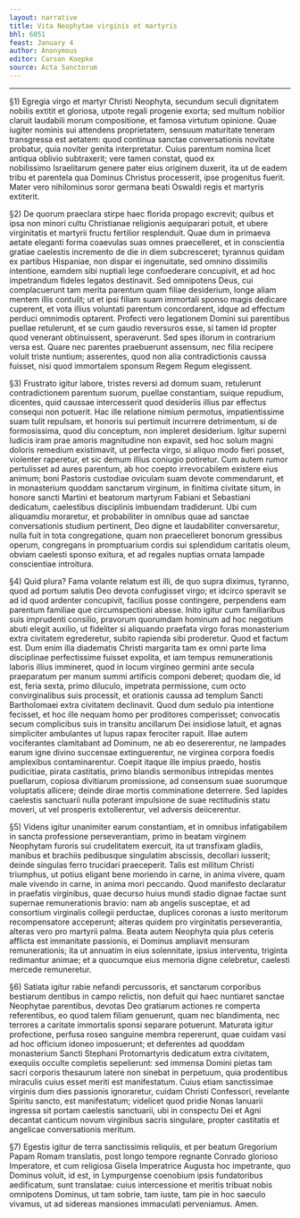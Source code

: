 ```yaml
---
layout: narrative
title: Vita Neophytae virginis et martyris
bhl: 6051
feast: January 4
author: Anonymous
editor: Carson Koepke
source: Acta Sanctorum
---
```


---

§1) Egregia virgo et martyr Christi Neophyta, secundum seculi dignitatem nobilis extitit et gloriosa, utpote regali progenie exorta; sed multum nobilior claruit laudabili morum compositione, et famosa virtutum opinione. Quae iugiter nominis sui attendens proprietatem, sensuum maturitate teneram transgressa est aetatem: quod continua sanctae conversationis novitate probatur, quia noviter genita interpretatur. Cuius parentum nomina licet antiqua oblivio subtraxerit; vere tamen constat, quod ex nobilissimo Israelitarum genere pater eius originem duxerit, ita ut de eadem tribu et parentela qua Dominus Christus processerit, ipse progenitus fuerit. Mater vero nihilominus soror germana beati Oswaldi regis et martyris extiterit.

§2) De quorum praeclara stirpe haec florida propago excrevit; quibus et ipsa non minori cultu Christianae religionis aequiparari potuit, et ubere virginitatis et martyrii fructu fertilior resplenduit. Quae dum in primaeva aetate eleganti forma coaevulas suas omnes praecelleret, et in conscientia gratiae caelestis incremento de die in diem subcresceret; tyrannus quidam ex partibus Hispaniae, non dispar ei ingenuitate, sed omnino dissimilis intentione, eamdem sibi nuptiali lege confoederare concupivit, et ad hoc impetrandum fideles legatos destinavit. Sed omnipotens Deus, cui complacuerunt tam merita parentum quam filiae desiderium, longe aliam mentem illis contulit; ut et ipsi filiam suam immortali sponso magis dedicare cuperent, et vota illius voluntati parentum concordarent, idque ad effectum perduci omnimodis optarent. Profecti vero legationem Domini sui parentibus puellae retulerunt, et se cum gaudio reversuros esse, si tamen id propter quod venerant obtinuissent, speraverunt. Sed spes illorum in contrarium versa est. Quare nec parentes praebuerunt assensum, nec filia recipere voluit triste nuntium; asserentes, quod non alia contradictionis caussa fuisset, nisi quod immortalem sponsum Regem Regum elegissent.

§3) Frustrato igitur labore, tristes reversi ad domum suam, retulerunt contradictionem parentum suorum, puellae constantiam, suique repudium, dicentes, quid caussae intercesserit quod desideriis illius par effectus consequi non potuerit. Hac ille relatione nimium permotus, impatientissime suam tulit repulsam, et honoris sui pertimuit incurrere detrimentum, si de formosissima, quod diu conceptum, non impleret desiderium. Igitur superni Iudicis iram prae amoris magnitudine non expavit, sed hoc solum magni doloris remedium existimavit, ut perfecta virgo, si aliquo modo fieri posset, violenter raperetur, et sic demum illius coniugio potiretur. Cum autem rumor pertulisset ad aures parentum, ab hoc coepto irrevocabilem existere eius animum; boni Pastoris custodiae oviculam suam devote commendarunt, et in monasterium quoddam sanctarum virginum, in finitima civitate situm, in honore sancti Martini et beatorum martyrum Fabiani et Sebastiani dedicatum, caelestibus disciplinis imbuendam tradiderunt. Ubi cum aliquamdiu moraretur, et probabiliter in omnibus quae ad sanctae conversationis studium pertinent, Deo digne et laudabiliter conversaretur, nulla fuit in tota congregatione, quam non praecelleret bonorum gressibus operum, congregans in promptuarium cordis sui splendidum caritatis oleum, obviam caelesti sponso exitura, et ad regales nuptias ornata lampade conscientiae introitura.

§4) Quid plura? Fama volante relatum est illi, de quo supra diximus, tyranno, quod ad portum salutis Deo devota confugisset virgo; et idcirco speravit se ad id quod ardenter concupivit, facilius posse contingere, perpendens eam parentum familiae que circumspectioni abesse. Inito igitur cum familiaribus suis imprudenti consilio, pravorum quorumdam hominum ad hoc negotium abuti elegit auxilio, ut fideliter si aliquando praefata virgo foras monasterium extra civitatem egrederetur, subito rapienda sibi proderetur. Quod et factum est. Dum enim illa diadematis Christi margarita tam ex omni parte lima disciplinae perfectissime fuisset expolita, et iam tempus remunerationis laboris illius immineret, quod in locum virgineo germini ante secula praeparatum per manum summi artificis componi deberet; quodam die, id est, feria sexta, primo diluculo, impetrata permissione, cum octo convirginalibus suis processit, et orationis caussa ad templum Sancti Bartholomaei extra civitatem declinavit. Quod dum sedulo pia intentione fecisset, et hoc ille nequam homo per proditores comperisset; convocatis secum complicibus suis in transitu ancillarum Dei insidiose latuit, et agnas simpliciter ambulantes ut lupus rapax ferociter rapuit. Illae autem vociferantes clamitabant ad Dominum, ne ab eo desererentur, ne lampades earum igne divino succensae extinguerentur, ne virginea corpora foedis amplexibus contaminarentur. Coepit itaque ille impius praedo, hostis pudicitiae, pirata castitatis, primo blandis sermonibus intrepidas mentes puellarum, copiosa divitiarum promissione, ad consensum suae suorumque voluptatis allicere; deinde dirae mortis comminatione deterrere. Sed lapides caelestis sanctuarii nulla poterant impulsione de suae rectitudinis statu moveri, ut vel prosperis extollerentur, vel adversis deiicerentur.

§5) Videns igitur unanimiter earum constantiam, et in omnibus infatigabilem in sancta professione perseverantiam, primo in beatam virginem Neophytam furoris sui crudelitatem exercuit, ita ut transfixam gladiis, manibus et brachiis pedibusque singulatim abscissis, decollari iusserit; deinde singulas ferro trucidari praeceperit. Talis est militum Christi triumphus, ut potius eligant bene moriendo in carne, in anima vivere, quam male vivendo in carne, in anima mori peccando. Quod manifesto declaratur in praefatis virginibus, quae decurso huius mundi stadio dignae factae sunt supernae remunerationis bravio: nam ab angelis susceptae, et ad consortium virginalis collegii perductae, duplices coronas a iusto meritorum recompensatore acceperunt; alteras quidem pro virginitatis perseverantia, alteras vero pro martyrii palma. Beata autem Neophyta quia plus ceteris afflicta est immanitate passionis, ei Dominus ampliavit mensuram remunerationis; ita ut annuatim in eius solennitate, ipsius interventu, triginta redimantur animae; et a quocumque eius memoria digne celebretur, caelesti mercede remuneretur.

§6) Satiata igitur rabie nefandi percussoris, et sanctarum corporibus bestiarum dentibus in campo relictis, non defuit qui haec nuntiaret sanctae Neophytae parentibus, devotas Deo gratiarum actiones re comperta referentibus, eo quod talem filiam genuerunt, quam nec blandimenta, nec terrores a caritate immortalis sponsi separare potuerunt. Maturata igitur profectione, perfusa roseo sanguine membra repererunt, quae cuidam vasi ad hoc officium idoneo imposuerunt; et deferentes ad quoddam monasterium Sancti Stephani Protomartyris dedicatum extra civitatem, exequiis occulte completis sepelierunt: sed immensa Domini pietas tam sacri corporis thesaurum latere non sinebat in perpetuum, quia prodentibus miraculis cuius esset meriti est manifestatum. Cuius etiam sanctissimae virginis dum dies passionis ignoraretur, cuidam Christi Confessori, revelante Spiritu sancto, est manifestatum; videlicet quod pridie Nonas Ianuarii ingressa sit portam caelestis sanctuarii, ubi in conspectu Dei et Agni decantat canticum novum virginibus sacris singulare, propter castitatis et angelicae conversationis meritum.

§7) Egestis igitur de terra sanctissimis reliquiis, et per beatum Gregorium Papam Romam translatis, post longo tempore regnante Conrado glorioso Imperatore, et cum religiosa Gisela Imperatrice Augusta hoc impetrante, quo Dominus voluit, id est, in Lympurgense coenobium ipsis fundatoribus aedificatum, sunt translatae: cuius intercessione et meritis tribuat nobis omnipotens Dominus, ut tam sobrie, tam iuste, tam pie in hoc saeculo vivamus, ut ad sidereas mansiones immaculati perveniamus. Amen.
